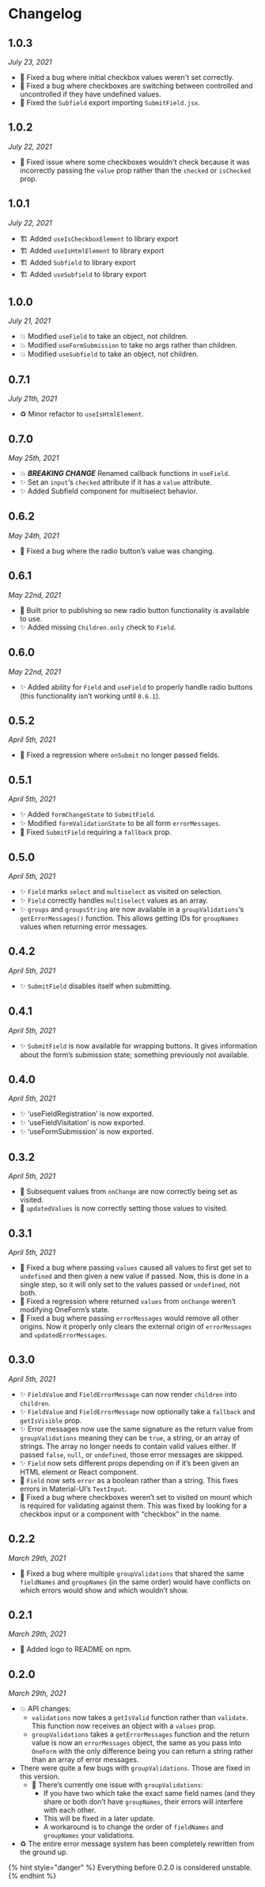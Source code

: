 # Changelog

## 1.0.3

_July 23, 2021_

* 🐛 Fixed a bug where initial checkbox values weren't set correctly.
* 🐛 Fixed a bug where checkboxes are switching between controlled and uncontrolled if they have undefined values.
* 🐛 Fixed the `Subfield` export importing `SubmitField.jsx`.

## 1.0.2

_July 22, 2021_

* 🐛 Fixed issue where some checkboxes wouldn't check because it was incorrectly passing the `value` prop rather than the `checked` or `isChecked` prop.

## 1.0.1

_July 22, 2021_

* 🏗️ Added `useIsCheckboxElement` to library export
* 🏗️ Added `useIsHtmlElement` to library export
* 🏗️ Added `Subfield` to library export
* 🏗️ Added `useSubfield` to library export

## 1.0.0

_July 21, 2021_

* 💥 Modified `useField` to take an object, not children.
* 💥 Modified `useFormSubmission` to take no args rather than children.
* 💥 Modified `useSubfield` to take an object, not children.

## 0.7.1

_July 21th, 2021_

* ♻️ Minor refactor to `useIsHtmlElement`.

## 0.7.0 <a id="070"></a>

_May 25th, 2021_

* 💥 _**BREAKING CHANGE**_ Renamed callback functions in `useField`.
* ✨ Set an `input`‘s `checked` attribute if it has a `value` attribute.
* ✨ Added Subfield component for multiselect behavior.

## 0.6.2 <a id="062"></a>

_May 24th, 2021_

* 🐛 Fixed a bug where the radio button’s value was changing.

## 0.6.1 <a id="061"></a>

_May 22nd, 2021_

* 🐛 Built prior to publishing so new radio button functionality is available to use.
* ✨ Added missing `Children.only` check to `Field`.

## 0.6.0 <a id="060"></a>

_May 22nd, 2021_

* ✨ Added ability for `Field` and `useField` to properly handle radio buttons \(this functionality isn’t working until `0.6.1`\).

## 0.5.2 <a id="052"></a>

_April 5th, 2021_

* 🐛 Fixed a regression where `onSubmit` no longer passed fields.

## 0.5.1 <a id="051"></a>

_April 5th, 2021_

* ✨ Added `formChangeState` to `SubmitField`.
* ✨ Modified `formValidationState` to be all form `errorMessages`.
* 🐛 Fixed `SubmitField` requiring a `fallback` prop.

## 0.5.0 <a id="050"></a>

_April 5th, 2021_

* ✨ `Field` marks `select` and `multiselect` as visited on selection.
* ✨ `Field` correctly handles `multiselect` values as an array.
* ✨ `groups` and `groupsString` are now available in a `groupValidations`‘s `getErrorMessages()` function. This allows getting IDs for `groupNames` values when returning error messages.

## 0.4.2 <a id="042"></a>

_April 5th, 2021_

* ✨ `SubmitField` disables itself when submitting.

## 0.4.1 <a id="041"></a>

_April 5th, 2021_

* ✨ `SubmitField` is now available for wrapping buttons. It gives information about the form’s submission state; something previously not available.

## 0.4.0 <a id="040"></a>

_April 5th, 2021_

* ✨ ‘useFieldRegistration’ is now exported.
* ✨ ‘useFieldVisitation’ is now exported.
* ✨ ‘useFormSubmission’ is now exported.

## 0.3.2 <a id="032"></a>

_April 5th, 2021_

* 🐛 Subsequent values from `onChange` are now correctly being set as visited.
* 🐛 `updatedValues` is now correctly setting those values to visited.

## 0.3.1 <a id="031"></a>

_April 5th, 2021_

* 🐛 Fixed a bug where passing `values` caused all values to first get set to `undefined` and then given a new value if passed. Now, this is done in a single step, so it will only set to the values passed or `undefined`, not both.
* 🐛 Fixed a regression where returned `values` from `onChange` weren’t modifying OneForm’s state.
* 🐛 Fixed a bug where passing `errorMessages` would remove all other origins. Now it properly only clears the external origin of `errorMessages` and `updatedErrorMessages`.

## 0.3.0 <a id="030"></a>

_April 5th, 2021_

* ✨ `FieldValue` and `FieldErrorMessage` can now render `children` into `children`.
* ✨ `FieldValue` and `FieldErrorMessage` now optionally take a `fallback` and `getIsVisible` prop.
* ✨ Error messages now use the same signature as the return value from `groupValidations` meaning they can be `true`, a string, or an array of strings. The array no longer needs to contain valid values either. If passed `false`, `null`, or `undefined`, those error messages are skipped.
* ✨ `Field` now sets different props depending on if it’s been given an HTML element or React component.
* 🐛 `Field` now sets `error` as a boolean rather than a string. This fixes errors in Material-UI’s `TextInput`.
* 🐛 Fixed a bug where checkboxes weren’t set to visited on mount which is required for validating against them. This was fixed by looking for a checkbox input or a component with “checkbox” in the name.

## 0.2.2 <a id="022"></a>

_March 29th, 2021_

* 🐛 Fixed a bug where multiple `groupValidations` that shared the same `fieldNames` and `groupNames` \(in the same order\) would have conflicts on which errors would show and which wouldn’t show.

## 0.2.1 <a id="021"></a>

_March 29th, 2021_

* 📝 Added logo to README on npm.

## 0.2.0 <a id="020"></a>

_March 29th, 2021_

* 💥 API changes:
  * `validations` now takes a `getIsValid` function rather than `validate`. This function now receives an object with a `values` prop.
  * `groupValidations` takes a `getErrorMessages` function and the return value is now an `errorMessages` object, the same as you pass into `OneForm` with the only difference being you can return a string rather than an array of error messages.
* There were quite a few bugs with `groupValidations`. Those are fixed in this version.
  * 🐛 There’s currently one issue with `groupValidations`:
    * If you have two which take the exact same field names \(and they share or both don’t have `groupNames`, their errors will interfere with each other.
    * This will be fixed in a later update.
    * A workaround is to change the order of `fieldNames` and `groupNames` your validations.
* ♻️ The entire error message system has been completely rewritten from the ground up.

{% hint style="danger" %}
Everything before 0.2.0 is considered unstable.
{% endhint %}

